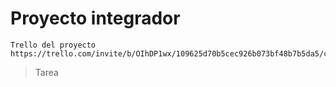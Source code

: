 # Proyecto integrador

    Trello del proyecto  
    https://trello.com/invite/b/OIhDP1wx/109625d70b5cec926b073bf48b7b5da5/catalogophptarde
    
    
>Tarea


